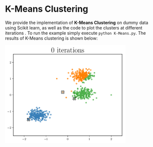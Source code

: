 # K-Means Clustering

We provide the implementation of **K-Means Clustering** on dummy data using Scikit learn, as well as the code to plot the clusters at different iterations . To run the example simply execute `python K-Means.py`. The results of K-Means clustering is shown below:

![K-Means](./K-Means.gif "K-Means.")
